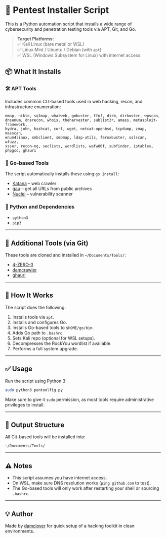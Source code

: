
# 🔧 Pentest Installer Script

This is a Python automation script that installs a wide range of cybersecurity and penetration testing tools via APT, Git, and Go.

> **Target Platforms:**  
> ✅ Kali Linux (bare metal or WSL)  
> ✅ Linux Mint / Ubuntu / Debian (with `apt`)  
> ✅ WSL (Windows Subsystem for Linux) with internet access

## 📦 What It Installs

### 🛠️ APT Tools
Includes common CLI-based tools used in web hacking, recon, and infrastructure enumeration:

```
nmap, nikto, sqlmap, whatweb, gobuster, ffuf, dirb, dirbuster, wpscan,
dnsenum, dnsrecon, whois, theharvester, sublist3r, amass, metasploit-framework,
hydra, john, hashcat, curl, wget, netcat-openbsd, tcpdump, zmap, masscan,
enum4linux, smbclient, smbmap, ldap-utils, feroxbuster, sslscan, wfuzz,
xsser, recon-ng, seclists, wordlists, wafw00f, subfinder, iptables, phpgcc, ghauri
```

### 🧰 Go-based Tools
The script automatically installs these using `go install`:

- [Katana](https://github.com/projectdiscovery/katana) – web crawler
- [gau](https://github.com/lc/gau) – get all URLs from public archives
- [Nuclei](https://github.com/projectdiscovery/nuclei) – vulnerability scanner

### 🐍 Python and Dependencies
- `python3`
- `pip3`

---

## 🧙 Additional Tools (via Git)

These tools are cloned and installed in `~/Documents/Tools/`:

- [4-ZERO-3](https://github.com/Dheerajmadhukar/4-ZERO-3)
- [damcrawler](https://github.com/damclover/damcrawler)
- [ghauri](https://github.com/r0oth3x49/ghauri)

---

## 🧠 How It Works

The script does the following:

1. Installs tools via `apt`.
2. Installs and configures Go.
3. Installs Go-based tools to `$HOME/go/bin`.
4. Adds Go path to `.bashrc`.
5. Sets Kali repo (optional for WSL setups).
6. Decompresses the RockYou wordlist if available.
7. Performs a full system upgrade.

---

## ✅ Usage

Run the script using Python 3:

```bash
sudo python3 pentoolfig.py
```

Make sure to give it `sudo` permission, as most tools require administrative privileges to install.

---

## 📂 Output Structure

All Git-based tools will be installed into:

```
~/Documents/Tools/
```

---

## ⚠️ Notes

- This script assumes you have internet access.
- On WSL, make sure DNS resolution works (`ping github.com` to test).
- The Go-based tools will only work after restarting your shell or sourcing `.bashrc`.

---

## 💡 Author

Made by [damclover](https://github.com/damclover) for quick setup of a hacking toolkit in clean environments.
